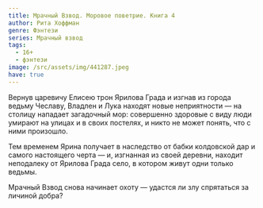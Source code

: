 ```yaml
---
title: Мрачный Взвод. Моровое поветрие. Книга 4
author: Рита Хоффман
genre: Фэнтези
series: Мрачный взвод
tags:
  - 16+
  - фэнтези
image: /src/assets/img/441287.jpeg
have: true
---
```

Вернув царевичу Елисею трон Ярилова Града и изгнав из города ведьму Чеславу, Владлен и Лука находят новые неприятности — на столицу нападает загадочный мор: совершенно здоровые с виду люди умирают на улицах и в своих постелях, и никто не может понять, что с ними произошло.

Тем временем Ярина получает в наследство от бабки колдовской дар и самого настоящего черта — и, изгнанная из своей деревни, находит неподалеку от Ярилова Града село, в котором живут одни только ведьмы.

Мрачный Взвод снова начинает охоту — удастся ли злу спрятаться за личиной добра?
